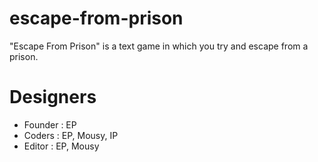 # escape-from-prison
"Escape From Prison" is a text game in which you try and escape from a prison.

# Designers

* Founder : EP
* Coders  : EP, Mousy, IP
* Editor  : EP, Mousy

